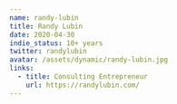 ```yaml
---
name: randy-lubin
title: Randy Lubin
date: 2020-04-30
indie_status: 10+ years
twitter: randylubin
avatar: /assets/dynamic/randy-lubin.jpg
links:
  - title: Consulting Entrepreneur
    url: https://randylubin.com/ 
---
```

